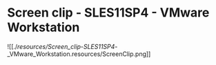 # Screen clip - SLES11SP4 - VMware Workstation

![[./_resources/Screen_clip_-_SLES11SP4_-_VMware_Workstation.resources/ScreenClip.png]]

